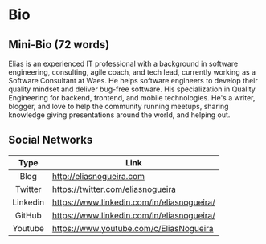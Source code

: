 # Bio

## Mini-Bio (72 words)
Elias is an experienced IT professional with a background in software engineering, consulting, agile coach, and tech lead, currently working as a Software Consultant at Waes. He helps software engineers to develop their quality mindset and deliver bug-free software.
His specialization in Quality Engineering for backend, frontend, and mobile technologies. He's a writer, blogger, and love to help the community running meetups, sharing knowledge giving presentations around the world, and helping out.

## Social Networks
| Type | Link |
|:----:|------|
| Blog | http://eliasnogueira.com |
| Twitter | https://twitter.com/eliasnogueira |
| Linkedin | https://www.linkedin.com/in/eliasnogueira/ |
| GitHub | https://www.linkedin.com/in/eliasnogueira/ |
| Youtube | https://www.youtube.com/c/EliasNogueira |
